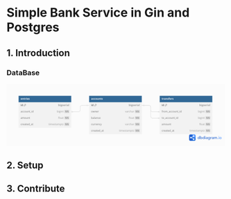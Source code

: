 # Simple Bank Service in Gin and Postgres

## 1. Introduction



### DataBase

![DataBase Design](.github/assets/db_schema.png)

## 2. Setup



## 3. Contribute


